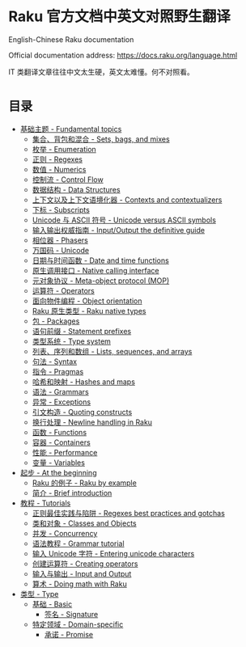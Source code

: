 # Raku 官方文档中英文对照野生翻译

English-Chinese Raku documentation

Official documentation address: https://docs.raku.org/language.html

IT 类翻译文章往往中文太生硬，英文太难懂。何不对照看。

# `目录`

- [基础主题 - Fundamental topics](https://github.com/sztanyi/English-Chinese-Rakudocs/tree/master/%E5%9F%BA%E7%A1%80%E4%B8%BB%E9%A2%98%20-%20Fundamental%20topics)
    - [集合、背包和混合 - Sets, bags, and mixes](https://github.com/sztanyi/English-Chinese-Rakudocs/blob/master/%E5%9F%BA%E7%A1%80%E4%B8%BB%E9%A2%98%20-%20Fundamental%20topics/%E9%9B%86%E5%90%88%E3%80%81%E8%83%8C%E5%8C%85%E5%92%8C%E6%B7%B7%E5%90%88%20-%20Sets%2C%20bags%2C%20and%20mixes.md)
    - [枚举 - Enumeration](https://github.com/sztanyi/English-Chinese-Rakudocs/blob/master/%E5%9F%BA%E7%A1%80%E4%B8%BB%E9%A2%98%20-%20Fundamental%20topics/%E6%9E%9A%E4%B8%BE%20-%20Enumeration.md)
    - [正则 - Regexes](https://github.com/sztanyi/English-Chinese-Rakudocs/blob/master/%E5%9F%BA%E7%A1%80%E4%B8%BB%E9%A2%98%20-%20Fundamental%20topics/%E6%AD%A3%E5%88%99%20-%20Regexes.md)
    - [数值 - Numerics](https://github.com/sztanyi/English-Chinese-Rakudocs/blob/master/%E5%9F%BA%E7%A1%80%E4%B8%BB%E9%A2%98%20-%20Fundamental%20topics/%E6%95%B0%E5%80%BC%20-%20Numerics.md)
    - [控制流 - Control Flow](https://github.com/sztanyi/English-Chinese-Rakudocs/blob/master/%E5%9F%BA%E7%A1%80%E4%B8%BB%E9%A2%98%20-%20Fundamental%20topics/%E6%8E%A7%E5%88%B6%E6%B5%81%20-%20Control%20Flow.md)
    - [数据结构 - Data Structures](https://github.com/sztanyi/English-Chinese-Rakudocs/blob/master/%E5%9F%BA%E7%A1%80%E4%B8%BB%E9%A2%98%20-%20Fundamental%20topics/%E6%95%B0%E6%8D%AE%E7%BB%93%E6%9E%84%20-%20Data%20Structures.md)
    - [上下文以及上下文语境化器 - Contexts and contextualizers](https://github.com/sztanyi/English-Chinese-Rakudocs/blob/master/%E5%9F%BA%E7%A1%80%E4%B8%BB%E9%A2%98%20-%20Fundamental%20topics/%E4%B8%8A%E4%B8%8B%E6%96%87%E4%BB%A5%E5%8F%8A%E4%B8%8A%E4%B8%8B%E6%96%87%E8%AF%AD%E5%A2%83%E5%8C%96%E5%99%A8%20-%20Contexts%20and%20contextualizers.md)
    - [下标 - Subscripts](https://github.com/sztanyi/English-Chinese-Rakudocs/blob/master/%E5%9F%BA%E7%A1%80%E4%B8%BB%E9%A2%98%20-%20Fundamental%20topics/%E4%B8%8B%E6%A0%87%20-%20Subscripts.md)
    - [Unicode 与 ASCII 符号 - Unicode versus ASCII symbols](https://github.com/sztanyi/English-Chinese-Rakudocs/blob/master/%E5%9F%BA%E7%A1%80%E4%B8%BB%E9%A2%98%20-%20Fundamental%20topics/Unicode%20%E4%B8%8E%20ASCII%20%E7%AC%A6%E5%8F%B7%20-%20Unicode%20versus%20ASCII%20symbols.md)
    - [输入输出权威指南 - Input/Output the definitive guide](https://github.com/sztanyi/English-Chinese-Rakudocs/blob/master/%E5%9F%BA%E7%A1%80%E4%B8%BB%E9%A2%98%20-%20Fundamental%20topics/%E8%BE%93%E5%85%A5%E8%BE%93%E5%87%BA%E6%9D%83%E5%A8%81%E6%8C%87%E5%8D%97%20-%20IO%20the%20definitive%20guide.md)
    - [相位器 - Phasers](https://github.com/sztanyi/English-Chinese-Rakudocs/blob/master/%E5%9F%BA%E7%A1%80%E4%B8%BB%E9%A2%98%20-%20Fundamental%20topics/%E7%9B%B8%E4%BD%8D%E5%99%A8%20-%20Phasers.md)
    - [万国码 - Unicode](https://github.com/sztanyi/English-Chinese-Rakudocs/blob/master/%E5%9F%BA%E7%A1%80%E4%B8%BB%E9%A2%98%20-%20Fundamental%20topics/%E4%B8%87%E5%9B%BD%E7%A0%81%20-%20Unicode.md)
    - [日期与时间函数 - Date and time functions](https://github.com/sztanyi/English-Chinese-Rakudocs/blob/master/%E5%9F%BA%E7%A1%80%E4%B8%BB%E9%A2%98%20-%20Fundamental%20topics/%E6%97%A5%E6%9C%9F%E4%B8%8E%E6%97%B6%E9%97%B4%E5%87%BD%E6%95%B0%20-%20Date%20and%20time%20functions.md)
    - [原生调用接口 - Native calling interface](https://github.com/sztanyi/English-Chinese-Rakudocs/blob/master/%E5%9F%BA%E7%A1%80%E4%B8%BB%E9%A2%98%20-%20Fundamental%20topics/%E5%8E%9F%E7%94%9F%E8%B0%83%E7%94%A8%E6%8E%A5%E5%8F%A3%20-%20Native%20calling%20interface.md)
    - [元对象协议 - Meta-object protocol (MOP)](https://github.com/sztanyi/English-Chinese-Rakudocs/blob/master/%E5%9F%BA%E7%A1%80%E4%B8%BB%E9%A2%98%20-%20Fundamental%20topics/%E5%85%83%E5%AF%B9%E8%B1%A1%E5%8D%8F%E8%AE%AE%20-%20Meta-object%20protocol%20(MOP).md)
    - [运算符 - Operators](https://github.com/sztanyi/English-Chinese-Rakudocs/blob/master/%E5%9F%BA%E7%A1%80%E4%B8%BB%E9%A2%98%20-%20Fundamental%20topics/%E8%BF%90%E7%AE%97%E7%AC%A6%20-%20Operators.md)
    - [面向物件编程 - Object orientation](https://github.com/sztanyi/English-Chinese-Rakudocs/blob/master/%E5%9F%BA%E7%A1%80%E4%B8%BB%E9%A2%98%20-%20Fundamental%20topics/%E9%9D%A2%E5%90%91%E7%89%A9%E4%BB%B6%E7%BC%96%E7%A8%8B%20-%20Object%20orientation.md)
    - [Raku 原生类型 - Raku native types](https://github.com/sztanyi/English-Chinese-Rakudocs/blob/master/%E5%9F%BA%E7%A1%80%E4%B8%BB%E9%A2%98%20-%20Fundamental%20topics/Perl%206%20%E5%8E%9F%E7%94%9F%E7%B1%BB%E5%9E%8B%20-%20Perl%206%20native%20types.md)
    - [包 - Packages](https://github.com/sztanyi/English-Chinese-Rakudocs/blob/master/%E5%9F%BA%E7%A1%80%E4%B8%BB%E9%A2%98%20-%20Fundamental%20topics/%E5%8C%85%20-%20Packages.md)
    - [语句前缀 - Statement prefixes](https://github.com/sztanyi/English-Chinese-Rakudocs/blob/master/%E5%9F%BA%E7%A1%80%E4%B8%BB%E9%A2%98%20-%20Fundamental%20topics/%E8%AF%AD%E5%8F%A5%E5%89%8D%E7%BC%80%20-%20Statement%20prefixes.md)
    - [类型系统 - Type system](https://github.com/sztanyi/English-Chinese-Rakudocs/blob/master/%E5%9F%BA%E7%A1%80%E4%B8%BB%E9%A2%98%20-%20Fundamental%20topics/%E7%B1%BB%E5%9E%8B%E7%B3%BB%E7%BB%9F%20-%20Type%20system.md)
    - [列表、序列和数组 - Lists, sequences, and arrays](https://github.com/sztanyi/English-Chinese-Rakudocs/blob/master/%E5%9F%BA%E7%A1%80%E4%B8%BB%E9%A2%98%20-%20Fundamental%20topics/%E5%88%97%E8%A1%A8%E3%80%81%E5%BA%8F%E5%88%97%E5%92%8C%E6%95%B0%E7%BB%84%20-%20Lists%2C%20sequences%2C%20and%20arrays.md)
    - [句法 - Syntax](https://github.com/sztanyi/English-Chinese-Rakudocs/blob/master/%E5%9F%BA%E7%A1%80%E4%B8%BB%E9%A2%98%20-%20Fundamental%20topics/%E5%8F%A5%E6%B3%95%20-%20Syntax.md)
    - [指令 - Pragmas](https://github.com/sztanyi/English-Chinese-Rakudocs/blob/master/%E5%9F%BA%E7%A1%80%E4%B8%BB%E9%A2%98%20-%20Fundamental%20topics/%E6%8C%87%E4%BB%A4%20-%20Pragmas.md)
    - [哈希和映射 - Hashes and maps](https://github.com/sztanyi/English-Chinese-Rakudocs/blob/master/%E5%9F%BA%E7%A1%80%E4%B8%BB%E9%A2%98%20-%20Fundamental%20topics/%E5%93%88%E5%B8%8C%E5%92%8C%E6%98%A0%E5%B0%84%20-%20Hashes%20and%20maps.md)
    - [语法 - Grammars](https://github.com/sztanyi/English-Chinese-Rakudocs/blob/master/%E5%9F%BA%E7%A1%80%E4%B8%BB%E9%A2%98%20-%20Fundamental%20topics/%E8%AF%AD%E6%B3%95%20-%20Grammars.md)
    - [异常 - Exceptions](https://github.com/sztanyi/English-Chinese-Rakudocs/blob/master/%E5%9F%BA%E7%A1%80%E4%B8%BB%E9%A2%98%20-%20Fundamental%20topics/%E5%BC%82%E5%B8%B8%20-%20Exceptions.md)
    - [引文构造 - Quoting constructs](https://github.com/sztanyi/English-Chinese-Rakudocs/blob/master/%E5%9F%BA%E7%A1%80%E4%B8%BB%E9%A2%98%20-%20Fundamental%20topics/%E5%BC%95%E6%96%87%E6%9E%84%E9%80%A0%20-%20Quoting%20constructs.md)
    - [换行处理 - Newline handling in Raku](https://github.com/sztanyi/English-Chinese-Rakudocs/blob/master/%E5%9F%BA%E7%A1%80%E4%B8%BB%E9%A2%98%20-%20Fundamental%20topics/Perl%206%20%E4%B8%AD%E7%9A%84%E6%8D%A2%E8%A1%8C%E5%A4%84%E7%90%86%20-%20Newline%20handling%20in%20Perl%206.md)
    - [函数 - Functions](https://github.com/sztanyi/English-Chinese-Rakudocs/blob/master/%E5%9F%BA%E7%A1%80%E4%B8%BB%E9%A2%98%20-%20Fundamental%20topics/%E5%87%BD%E6%95%B0%20-%20Functions.md)
    - [容器 - Containers](https://github.com/sztanyi/English-Chinese-Rakudocs/blob/master/%E5%9F%BA%E7%A1%80%E4%B8%BB%E9%A2%98%20-%20Fundamental%20topics/%E5%AE%B9%E5%99%A8%20-%20Containers.md)
    - [性能 - Performance](https://github.com/sztanyi/English-Chinese-Rakudocs/blob/master/%E5%9F%BA%E7%A1%80%E4%B8%BB%E9%A2%98%20-%20Fundamental%20topics/%E6%80%A7%E8%83%BD%20-%20Performance.md)
    - [变量 - Variables](https://github.com/sztanyi/English-Chinese-Rakudocs/blob/master/%E5%9F%BA%E7%A1%80%E4%B8%BB%E9%A2%98%20-%20Fundamental%20topics/%E5%8F%98%E9%87%8F%20-%20Variables.md)
- [起步 - At the beginning](https://github.com/sztanyi/English-Chinese-Rakudocs/tree/master/%E8%B5%B7%E6%AD%A5%20-%20At%20the%20beginning)
    - [Raku 的例子 - Raku by example](https://github.com/sztanyi/English-Chinese-Rakudocs/blob/master/%E8%B5%B7%E6%AD%A5%20-%20At%20the%20beginning/Perl%206%20%E7%9A%84%E4%BE%8B%E5%AD%90%20-%20Perl%206%20by%20example%20P6-101.md)
    - [简介 - Brief introduction](https://github.com/sztanyi/English-Chinese-Rakudocs/blob/master/%E8%B5%B7%E6%AD%A5%20-%20At%20the%20beginning/%E7%AE%80%E4%BB%8B%20-%20Brief%20introduction.md)
- [教程 - Tutorials](https://github.com/sztanyi/English-Chinese-Rakudocs/tree/master/%E6%95%99%E7%A8%8B%20-%20Tutorials)
    - [正则最佳实践与陷阱 - Regexes best practices and gotchas](https://github.com/sztanyi/English-Chinese-Rakudocs/blob/master/%E6%95%99%E7%A8%8B%20-%20Tutorials/%E6%AD%A3%E5%88%99%E6%9C%80%E4%BD%B3%E5%AE%9E%E8%B7%B5%E9%99%B7%E9%98%B1%20-%20Regexes%20best%20practices%20and%20gotchas.md)
    - [类和对象 - Classes and Objects](https://github.com/sztanyi/English-Chinese-Rakudocs/blob/master/%E6%95%99%E7%A8%8B%20-%20Tutorials/%E7%B1%BB%E5%92%8C%E5%AF%B9%E8%B1%A1%20-%20Classes%20and%20Objects.md)
    - [并发 - Concurrency](https://github.com/sztanyi/English-Chinese-Rakudocs/blob/master/%E6%95%99%E7%A8%8B%20-%20Tutorials/%E5%B9%B6%E5%8F%91%20-%20Concurrency.md)
    - [语法教程 - Grammar tutorial](https://github.com/sztanyi/English-Chinese-Rakudocs/blob/master/%E6%95%99%E7%A8%8B%20-%20Tutorials/%E8%AF%AD%E6%B3%95%E6%95%99%E7%A8%8B%20-%20Grammar%20tutorial.md)
    - [输入 Unicode 字符 - Entering unicode characters](https://github.com/sztanyi/English-Chinese-Rakudocs/blob/master/%E6%95%99%E7%A8%8B%20-%20Tutorials/%E8%BE%93%E5%85%A5%20unicode%20%E5%AD%97%E7%AC%A6%20-%20Entering%20unicode%20characters.md)
    - [创建运算符 - Creating operators]()
    - [输入与输出 - Input and Output](https://github.com/sztanyi/English-Chinese-Rakudocs/blob/master/%E6%95%99%E7%A8%8B%20-%20Tutorials/%E8%BE%93%E5%85%A5%E4%B8%8E%E8%BE%93%E5%87%BA%20-%20Input%20and%20Output.md)
    - [算术 - Doing math with Raku](https://github.com/sztanyi/English-Chinese-Rakudocs/blob/master/%E6%95%99%E7%A8%8B%20-%20Tutorials/%E7%AE%97%E6%9C%AF%20-%20Doing%20math%20with%20Raku.md)
- [类型 - Type](https://github.com/sztanyi/English-Chinese-Rakudocs/tree/master/%E7%B1%BB%E5%9E%8B%20-%20Type)
    - [基础 - Basic](https://github.com/sztanyi/English-Chinese-Rakudocs/tree/master/%E7%B1%BB%E5%9E%8B%20-%20Type/%E5%9F%BA%E7%A1%80%20-%20Basic)
        - [签名 - Signature](https://github.com/sztanyi/English-Chinese-Rakudocs/blob/master/%E7%B1%BB%E5%9E%8B%20-%20Type/%E5%9F%BA%E7%A1%80%20-%20Basic/%E7%AD%BE%E5%90%8D%20-%20Signature.md)
    - [特定领域 - Domain-specific](https://github.com/sztanyi/English-Chinese-Rakudocs/tree/master/%E7%B1%BB%E5%9E%8B%20-%20Type/%E7%89%B9%E5%AE%9A%E9%A2%86%E5%9F%9F%20-%20Domain-specific)
        - [承诺 - Promise](https://github.com/sztanyi/English-Chinese-Rakudocs/blob/master/%E7%B1%BB%E5%9E%8B%20-%20Type/%E7%89%B9%E5%AE%9A%E9%A2%86%E5%9F%9F%20-%20Domain-specific/%E6%89%BF%E8%AF%BA%20-%20Promise.md)

